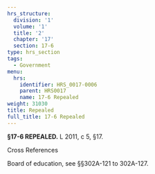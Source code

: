 ```yaml
---
hrs_structure:
  division: '1'
  volume: '1'
  title: '2'
  chapter: '17'
  section: 17-6
type: hrs_section
tags:
  - Government
menu:
  hrs:
    identifier: HRS_0017-0006
    parent: HRS0017
    name: 17-6 Repealed
weight: 31030
title: Repealed
full_title: 17-6 Repealed
---
```

**§17-6 REPEALED.** L 2011, c 5, §17.

Cross References

Board of education, see §§302A-121 to 302A-127.